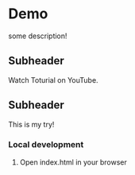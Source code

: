 # Demo
some description!

## Subheader

Watch Toturial on YouTube.

## Subheader

This is my try!


### Local development

1. Open index.html in your browser
